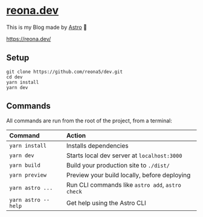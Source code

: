 # [reona.dev](https://reona.dev/)

This is my Blog made by [Astro](https://astro.build/) 🚀

https://reona.dev/

## Setup

```shell
git clone https://github.com/reona5/dev.git
cd dev
yarn install
yarn dev
```

## Commands

All commands are run from the root of the project, from a terminal:

| Command             | Action                                           |
| :------------------ | :----------------------------------------------- |
| `yarn install`      | Installs dependencies                            |
| `yarn dev`          | Starts local dev server at `localhost:3000`      |
| `yarn build`        | Build your production site to `./dist/`          |
| `yarn preview`      | Preview your build locally, before deploying     |
| `yarn astro ...`    | Run CLI commands like `astro add`, `astro check` |
| `yarn astro --help` | Get help using the Astro CLI                     |
